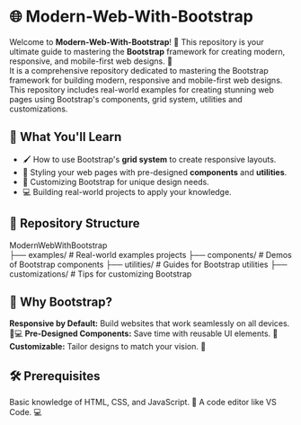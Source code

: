 # 🌐 Modern-Web-With-Bootstrap  

Welcome to **Modern-Web-With-Bootstrap**! 🎉 This repository is your ultimate guide to mastering the **Bootstrap** framework for creating modern, responsive, and mobile-first web designs. 🚀  
It is a comprehensive repository dedicated to mastering the Bootstrap framework for building modern, responsive and mobile-first web designs. This repository includes real-world examples for creating stunning web pages using Bootstrap's components, grid system, utilities and customizations.

## 📖 What You'll Learn  
- 🖌️ How to use Bootstrap's **grid system** to create responsive layouts.  
- 🎨 Styling your web pages with pre-designed **components** and **utilities**.  
- 🧩 Customizing Bootstrap for unique design needs.  
- 💻 Building real-world projects to apply your knowledge.  

## 📂 Repository Structure  
ModernWebWithBootstrap  
├── examples/ # Real-world examples projects 
├── components/ # Demos of Bootstrap components 
├── utilities/ # Guides for Bootstrap utilities 
├── customizations/ # Tips for customizing Bootstrap

## 🌟 Why Bootstrap?

**Responsive by Default:** Build websites that work seamlessly on all devices. 📱💻
**Pre-Designed Components:** Save time with reusable UI elements. 🔄
**Customizable:** Tailor designs to match your vision. 🎨


## 🛠️ Prerequisites
Basic knowledge of HTML, CSS, and JavaScript. 🧠
A code editor like VS Code. 💻
